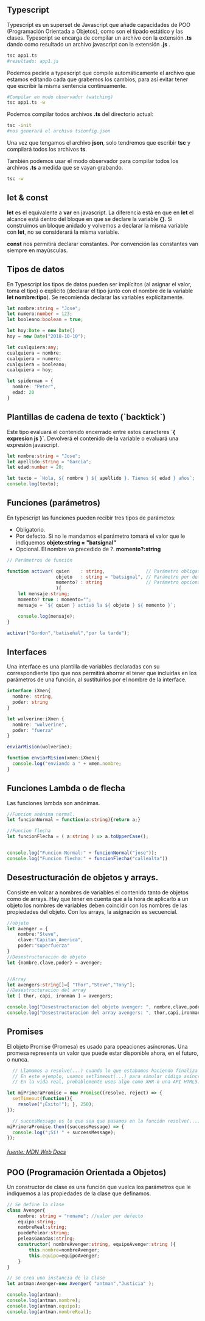## Typescript
Typescript es un superset de Javascript que añade capacidades de POO (Programación Orientada a Objetos), como son el tipado estático y las clases. Typescript se encarga de compilar un archivo con la extensión **.ts** dando como resultado un archivo javascript con la extensión **.js** .
```bash
tsc app1.ts
#resultado: app1.js
```
Podemos pedirle a typescript que compile automáticamente el archivo que estamos editando cada que grabemos los cambios, para así evitar tener que escribir la misma sentencia continuamente.
```bash
#Compilar en modo observador (watching)
tsc app1.ts -w
```
Podemos compilar todos archivos **.ts** del directorio actual:
```bash
tsc -init
#nos generará el archivo tsconfig.json
```
Una vez que tengamos el archivo **json**, solo tendremos que escribir **tsc** y compilará todos los archivos **ts**.

También podemos usar el modo observador para compilar todos los archivos **.ts** a medida que se vayan grabando.
```bash
tsc -w
```

## let & const
**let** es el equivalente a **var** en javascript. La diferencia está en que en **let** el alcance está dentro del bloque en que se declare la variable **{}**. Si construimos un bloque anidado y volvemos a declarar la misma variable con **let**, no se considerará la misma variable.

**const** nos permitirá declarar constantes. Por convención las constantes van siempre en mayúsculas.

## Tipos de datos
En Typescript los tipos de datos pueden ser implícitos (al asignar el valor, toma el tipo) o explícito (declarar el tipo junto con el nombre de la variable **let nombre:tipo**). Se recomienda declarar las variables explícitamente.
```typescript
let nombre:string = "Jose";
let numero:number = 123;
let booleano:boolean = true;

let hoy:Date = new Date()
hoy = new Date("2018-10-10");

let cualquiera:any;
cualquiera = nombre;
cualquiera = numero;
cualquiera = booleano;
cualquiera = hoy;

let spiderman = {
  nombre: "Peter",
  edad: 20
}
```
## Plantillas de cadena de texto (\`backtick\`)
Este tipo evaluará el contenido encerrado entre estos caracteres  **\`{ expresion js }\`**. Devolverá el contenido de la variable o evaluará una expresión javascript.
```typescript
let nombre:string = "Jose";
let apellido:string = "Garcia";
let edad:number = 20;

let texto = `Hola, ${ nombre } ${ apellido }. Tienes ${ edad } años`;
console.log(texto);
```

## Funciones (parámetros)
En typescript las funciones pueden recibir tres tipos de parámetos:
* Obligatorio.
* Por defecto. Si no le mandamos el parámetro tomará el valor que le indiquemos **objeto:string = "batsignal"**
* Opcional. El nombre va precedido de ?. **momento?:string**
```typescript
// Parámetros de función

function activar( quien    : string,               // Parámetro obligatorio
                  objeto   : string = "batsignal", // Parámetro por defecto
                  momento? : string                // Parámetro opcional
                  ){
    let mensaje:string;
    momento? true : momento="";
    mensaje = `${ quien } activó la ${ objeto } ${ momento }`;

    console.log(mensaje);
}

activar("Gordon","batiseñal","por la tarde");
```

## Interfaces
Una interface es una plantilla de variables declaradas con su correspondiente tipo que nos permitirá ahorrar el tener que incluirlas en los parámetros de una función, al sustituirlos por el nombre de la interface.
```typescript
interface iXmen{
  nombre: string,
  poder: string
}

let wolverine:iXmen {
  nombre: "wolverine",
  poder: "fuerza"
}

enviarMision(wolverine);

function enviarMision(xmen:iXmen){
  console.log("enviando a " + xmen.nombre;
}
```


## Funciones Lambda o de flecha
Las funciones lambda son anónimas.
```typescript
//Funcion anónima normal.
let funcionNormal = function(a:string){return a;}

//Funcion flecha
let funcionFlecha = ( a:string ) => a.toUpperCase();


console.log("Funcion Normal:" + funcionNormal("jose"));
console.log("Funcion flecha:" + funcionFlecha("callealta"))

```

## Desestructuración de objetos y arrays.
Consiste en volcar a nombres de variables el contenido tanto de objetos como de arrays. Hay que tener en cuenta que a la hora de aplicarlo a un objeto los nombres de variables deben coincidir con los nombres de las propiedades del objeto. Con los arrays, la asignación es secuencial.
```typescript
//objeto
let avenger = {
	nombre:"Steve",
	clave:"Capitan_America",
	poder:"superfuerza"
}
//Desestructuración de objeto
let {nombre,clave,poder} = avenger;


//Array
let avengers:string[]=[ "Thor","Steve","Tony"];
//Desestructuracion del array
let [ thor, capi, ironman ] = avengers;

console.log("Desestructuracion del objeto avenger: ", nombre,clave,poder);
console.log("Desestructuracion del array avengers: ", thor,capi,ironman);

```

## Promises
El objeto Promise (Promesa) es usado para opeaciones asíncronas. Una promesa representa un valor que puede estar disponible ahora, en el futuro, o nunca.
```typescript
  // Llamamos a resolve(...) cuando lo que estabamos haciendo finaliza con éxito, y reject(...) cuando falla.
  // En este ejemplo, usamos setTimeout(...) para simular código asíncrono. 
  // En la vida real, probablemente uses algo como XHR o una API HTML5.

let miPrimeraPromise = new Promise((resolve, reject) => {
  setTimeout(function(){
    resolve("¡Éxito!"); }, 250);
});

  // succesMessage es lo que sea que pasamos en la función resolve(...) de arriba.
miPrimeraPromise.then((successMessage) => {
  console.log("¡Sí! " + successMessage);
});
```
###### [fuente: MDN Web Docs](https://developer.mozilla.org/es/docs/Web/JavaScript/Referencia/Objetos_globales/Promise)

## POO (Programación Orientada a Objetos)
Un constructor de clase es una función que vuelca los parámetros que le indiquemos a las propiedades de la clase que definamos.
```typescript
// Se define la clase
class Avenger{
	nombre: string = "noname"; //valor por defecto
	equipo:string;
	nombreReal:string;
	puedePelear:string;
	peleasGanadas:string;
	constructor( nombreAvenger:string, equipoAvenger:string ){
		this.nombre=nombreAvenger;
		this.equipo=equipoAvenger;
	}
}

// se crea una instancia de la Clase
let antman:Avenger=new Avenger( "antman","Justicia" );

console.log(antman);
console.log(antman.nombre);
console.log(antman.equipo);
console.log(antman.nombreReal);

```
